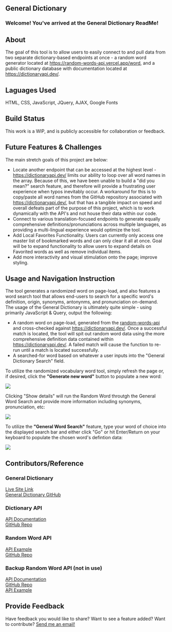 General Dictionary
---
<h3>Welcome! You've arrived at the General Dictionary ReadMe!</h3>
<h2>About</h2>
<p>The goal of this tool is to allow users to easily connect to and pull data from two separate dictionary-based endpoints at once - a random word generator located at <a href="https://random-words-api.vercel.app/word">https://random-words-api.vercel.app/word</a>, and a public dictionary database with documentation located at <a href="https://dictionaryapi.dev/">https://dictionaryapi.dev/</a>.</p>
<h2>Laguages Used</h2>
<p>HTML, CSS, JavaScript, JQuery, AJAX, Google Fonts</p>
<h2>Build Status</h2>
<p>This work is a WIP, and is publicly accessible for collaboration or feedback. </p>
<h2>Future Features & Challenges</h2>
<p>The main stretch goals of this project are below:</p>
<ul>
<li>Locate another endpoint that can be accessed at the highest level - <a href="https://dictionaryapi.dev/">https://dictionaryapi.dev/</a> limits our ability to loop over all word names in the array. Because of this, we have been unable to build a "did you mean?" search feature, and therefore will provide a frustrating user experience when typos inevitably occur. A workaround for this is to copy/paste all word names from the GitHub repository associated with <a href="https://dictionaryapi.dev/">https://dictionaryapi.dev/</a>, but that has a tangible impact on speed and overall defeats part of the purpose of this project, which is to work dynamically with the API's and not house their data within our code.</li>
<li>Connect to various translation-focused endpoints to generate equally comprehensive definitions/pronunciations across multiple languages, as providing a multi-lingual experience would optimize the tool.</li>
<li>Add Local Favorites Functionality. Users can currently only access one master list of bookmarked words and can only clear it all at once. Goal will be to expand functionality to allow users to expand details on Favorited words as well as remove individual items.
<li>Add more interactivity and visual stimulation onto the page; improve styling.</li>
</ul>
<h2>Usage and Navigation Instruction</h2>
<p>The tool generates a randomized word on page-load, and also features a word search tool that allows end-users to search for a specific word's definition, origin, synonyms, antonynms, and pronunciation on-demand. The usage of the General Dictionary is ultimately quite simple - using primarily JavaScript & Query, output the following:</p>
<ul>
<li>A random word on page-load, generated from the <a href="https://random-words-api.vercel.app/word">random-words-api</a> and cross-checked against <a href="https://dictionaryapi.dev/">https://dictionaryapi.dev/</a>. Once a successful match is located, the tool will spit out random word data using the more comprehensive definition data contained within <a href="https://dictionaryapi.dev/">https://dictionaryapi.dev/</a>. A failed match will cause the function to re-run until a match is located successfully.</li>
<li>A searched-for word based on whatever a user inputs into the "General Dictionary Search" field.</li>
</ul>
<p>To utilize the randomized vocabulary word tool, simply refresh the page or, if desired, click the <strong>"Generate new word"</strong> button to populate a new word:</p>
<img src=https://imgur.com/v610jvk.png class="pics">
<br>
<p>Clicking "Show details" will run the Random Word throutgh the General Word Search and provide more information including synonyms, pronunciation, etc:</p>
<img src=https://imgur.com/e0G7zKv.png class="pics">
<br>
<p>To utilize the <strong>"General Word Search"</strong> feature, type your word of choice into the displayed search bar and either click "Go" or hit Enter/Return on your keyboard to populate the chosen word's defintion data:</p>
<img src=https://imgur.com/eVaNIDL.png class="pics">
<h2>Contributors/Reference</h2>
<h3>General Dictionary</h3>
<a href="https://general-dictionary.netlify.app/">Live Site Link<a><br>
<a href="https://github.com/nickdavis1018/general-dictionary">General Dictionary GitHub<a><br>
<h3>Dictionary API</h3>
<a href="https://dictionaryapi.dev/">API Documentation<a><br>
<a href="https://github.com/meetDeveloper/freeDictionaryAPI">GitHub Repo</a><br>
<h3>Random Word API</h3>
<a href="https://random-words-api.vercel.app/word">API Example<a><br>
<a href="https://github.com/mcnaveen/Random-Words-API">GitHub Repo</a><br>
<h3>Backup Random Word API (not in use)</h3>
<a href="https://random-word-api.herokuapp.com/home">API Documentation<a><br>
<a href="https://github.com/RazorSh4rk/random-word-api">GitHub Repo</a><br>
<a href="https://random-word-api.herokuapp.com/word?number=1">API Example</a><br>
<h2>Provide Feedback</h2>
<p>Have feedback you would like to share? Want to see a feature added? Want to contribute? <a href = "mailto: nickdavis1018@gmail.com">Send me an email!</a><br></p>
